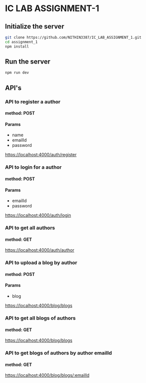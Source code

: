 # IC LAB ASSIGNMENT-1


## Initialize the server


```bash
git clone https://github.com/NITHIN3387/IC_LAB_ASSIGNMENT_1.git
cd assignment_1
npm install
```



## Run the server


```bash
npm run dev
```


## API's



### API to register a author


#### method: POST
#### Params
<ul>
  <li>name</li>
  <li>emailId</li>
  <li>password</li>
</ul>


[https://localhost:4000/auth/register](https://localhost:4000/auth/register)



### API to login for a author


#### method: POST
#### Params
<ul>
  <li>emailId</li>
  <li>password</li>
</ul>


[https://localhost:4000/auth/login](https://localhost:4000/auth/login)



### API to get all authors


#### method: GET

[https://localhost:4000/auth/author](https://localhost:4000/auth/author)



### API to upload a blog by author


#### method: POST
#### Params
<ul>
  <li>blog</li>
</ul>


[https://localhost:4000/blog/blogs](https://localhost:4000/blog/blogs)



### API to get all blogs of authors


#### method: GET

[https://localhost:4000/blog/blogs](https://localhost:4000/blog/blogs)



### API to get blogs of authors by author emailId


#### method: GET

[https://localhost:4000/blog/blogs/:emailId](https://localhost:4000/blog/blogs/:emailId)